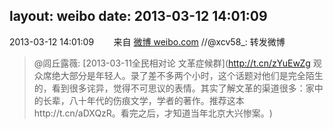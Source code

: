 layout: weibo
date: 2013-03-12 14:01:09
---
<meta name="referrer" content="no-referrer" />

2013-03-12 14:01:09  &nbsp;&nbsp;&nbsp;&nbsp;&nbsp;&nbsp; 来自 <a href="http://weibo.com/" rel="nofollow">微博 weibo.com</a>
//@xcv58_: 转发微博
>  @闾丘露薇: [2013-03-11全民相对论 文革症候群](http://t.cn/zYuEwZg 观众席绝大部分是年轻人。录了差不多两个小时，这个话题对他们是完全陌生的，看到很多诧异，觉得不可思议的表情。其实了解文革的渠道很多：家中的长辈，八十年代的伤痕文学，学者的著作。推荐这本http://t.cn/aDXQzR。看完之后，才知道当年北京大兴惨案。 ​​​)
